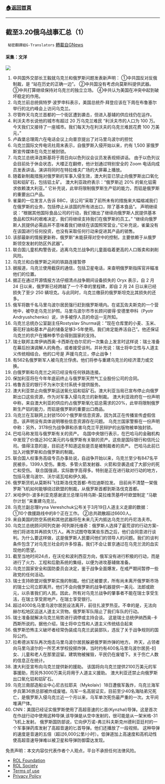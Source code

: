 ###  [:house:返回首頁](https://github.com/ourhimalayas/txt)
---


## 截至3.20俄乌战事汇总（1）
` 秘密翻譯組G-Translators` [轉載自GNews](https://gnews.org/zh-hans/2197162/)

#### 采集：文洋
![](https://assets.gnews.org/wp-content/uploads/2022/03/d9363693-4341-40df-abb3-cd62776a0979-2.jpg)
1. 中共国外交部长王毅就乌克兰和俄罗斯问题发表新声明：
①中共国反对反俄制裁，是 “站在历史的正确一边”。
②中共国没有考虑向莫斯科提供武器。
③中共打算继续保持对乌克兰的独立立场。
④中共认为美国在冲突中起到破坏稳定的作用。
2. 乌克兰前总统佩特罗·波罗申科表示，美国总统乔·拜登应该在下周在布鲁塞尔举行的北约峰会上访问乌克兰。
3. 尽管昨天乌克兰首都的一个街区遭到袭击，但进入基辅的供应线仍在运作。
4. 利沃夫市长说他的城市有超过 20 万乌克兰难民
“利沃夫市的人口为 100 万。今天我们又接待了一座城市。我们每天为在利沃夫的乌克兰难民花费 100 万美元，”
5. 卢森堡总理周六在电话会议上向普京提出了对马里乌波尔的担忧
6. 乌克兰国际文传电讯社周末表示，自俄罗斯入侵开始以来，约有 1,500 家俄罗斯宣传媒体在乌克兰被封锁。
7. 乌克兰总统泽连斯基将于周日向以色列议会议员发表视频讲话。
由于以色列议会目前处于休会状态，大楼正在翻修，他计划通过特别安全的 Zoom 电话向成员发表讲话。演讲将同时在特拉维夫广场的大屏幕上播放。
8. 随着新制裁措施对俄罗斯的军事入侵生效，澳大利亚已禁止向俄罗斯出口氧化铝和铝矿石，包括铝土矿。
澳大利亚政府表示：“俄罗斯近 20% 的氧化铝需求依赖澳大利亚。” 它补充说，此举将限制俄罗斯生产铝的能力，而铝是俄罗斯的重要出口产品。
9. 雀巢的一位发言人告诉 BBC，该公司“采取了前所未有的措施来大幅缩减我们在俄罗斯的业务，包括停止从该国的所有进出口，除了基本食品”。
声明继续说：“根据其他国际食品公司的行动，我们做出了继续向俄罗斯人民提供基本食品和饮料的艰难决定，我们将继续支持我们在俄罗斯的员工。”
“继续向俄罗斯人民提供必需品并不意味着我们继续在该国照常营业，”它补充说，雀巢没有在该国进行任何投资，也没有采取任何行动来促进其产品的销售。
10. 该部最新的情报更新称，俄罗斯“未能获得对空中的控制，主要依赖于从俄罗斯领空发射的防区外武器”。
11. 联合国儿童机构警告说，逃离乌克兰战争的儿童面临着更高的人口贩卖和剥削风险。
12. 乌克兰和白俄罗斯之间的铁路连接暂停
13. 据报道，乌克兰使用截获的通信，包括卫星电话，来查明俄罗斯指挥官并瞄准他们的位置。
14. 据正在通过开源情报方法仔细清点战争期间设备损失的 Oryx 表示，自 2 月 24 日以来，俄罗斯已经跨越了一个不幸的里程碑，即自 2 月 24 日以来已经损失了至少 250 辆坦克。与此同时，乌克兰缴获的俄罗斯坦克比其损失的还多。
15. 俄军将数千名马里乌波尔居民强行赶到俄罗斯境内。在诺瓦佐夫斯克的一个营地中，被夺走乌克兰护照。马里乌波尔市市长顾问彼得·安德里申科（Pyotr Andryushchenko）说，许多被俘人员的命运一无所知。
16. 乌克兰总统办公室副主任Rostyslav Shurma说：”现在仓库里的小麦、玉米、葵花籽油和基本产品的储备足够3-5年使用。我们肯定能养活自己”。他还保证乌克兰的农户在播种季节会得到国家的支持。
17. 瑞士联邦主席伊纳西奥·卡西斯在伯尔尼的一次集会上发言时这样说：瑞士准备在幕后扮演调解人的角色，或者接受谈判。并补充说：瑞士将中立性与人道主义传统相结合。他的口号是 声援乌克兰，停止战争！
18. 有562名俄罗斯军人被乌克兰俘虏。他们将参与重建乌克兰的经济潜力或交换。
19. 白俄罗斯和乌克兰之间已经没有任何铁路连接。
20. 保加利亚将在今年年底前终止与俄罗斯天然气工业股份公司的合同。
21. 格鲁吉亚的银行不为米尔支付系统卡提供服务。
22. 澳大利亚禁止向俄罗斯运送氧化铝和铝矿石。澳大利亚当局已宣布停止向俄罗斯出口这些资源，作为对军事入侵乌克兰的新制裁。
澳大利亚政府在一份声明中称，来自澳大利亚的供应约占俄罗斯氧化铝总需求的20%，此举将限制俄罗斯生产铝的能力，而铝是俄罗斯的重要出口商品。
23. 乌克兰在互联网上封锁1500个俄罗斯信息资源，因为其正在传播宣传虚假信息。该声明没有具体说明哪些信息资源存在问题。
乌克兰国家警察在一份声明中称：另外，3178份为战争罪和杀害乌克兰平民辩护的出版物被单独封锁。
24. 巴哈马称发现与俄罗斯有关的资产。
岛国中央银行表示，在巴哈马的金融机构中发现了价值近30亿美元的与俄罗斯有关联的资产。这些是国际银行和信托公司。值得注意的是，目前还不知道这些是否是被制裁者的资产。
巴哈马此前已加入对俄罗斯和白俄罗斯的制裁。
25. 联合国人权事务高级专员办事处说，自战争开始以来，乌克兰至少有847名平民被杀，1399人受伤。重炮、多管火箭发射器、火箭和空袭造成了大部分的死亡和受伤。
联合国强调，实际数字高得多。特别是正在进行敌对行动的地方，包括马里乌波尔、沃尔诺瓦哈和伊久姆。
26. 俄罗斯货机从莫斯科飞往斯洛伐克首都-布拉迪斯拉发。
目前尚不清楚一架俄罗斯飞机如何能够绕过欧盟的制裁，从俄罗斯首都到斯洛伐克首都。
27. 米哈伊尔-波多利亚克感谢波兰总理马特乌斯-莫拉维茨基呼吁欧盟制定 “马歇尔计划 “来重建乌克兰。
28. 乌克兰副总理Iryna Vereshchuk公布关于3月19日人道主义走廊的数据：
①10个救援路线中的8个正在工作。
②总共疏散超过6600人。
29. 来自美国的防空系统和其他武器将在未来几天内抵达乌克兰的丹尼洛夫市。
30. 乌克兰总统顾问阿列克谢-阿列斯托维奇：俄罗斯人选择了最荒谬的行动方案–他们将进攻并再损失1万人。再次试图夺取某些东西之后，他们会同意进行谈判。为什么要这样做，这是俄罗斯人民要问他们的领导人的问题。我们的谈判条件包含了对乌克兰社会的许多惊喜。我们不会让普京通过在乌克兰流的血实现他的愿望。
31. 截至当地时间24点，在沃伦和波利西亚方向，俄军没有进行积极的行动，而是进行了火力、工程和后勤系统的集结，以便为进攻基辅做准备。
32. 乌克兰国家安全和国防委员会决定，鉴于战争全面爆发，在戒严期间暂停一些政党的任何活动。
33. 瑞士支持欧盟对俄罗斯实施的制裁。他们还被要求，所有尚未离开俄罗斯市场的瑞士公司立即离开。他们不会向俄罗斯的战争机器提供一美元、法郎或欧元，以杀害我们的人民。因此，所有对乌克兰战争的肇事者不能在瑞士享受生活，在瑞士享受房地产，在瑞士享受银行。
34. 超过4000名马里乌波尔居民设法离开，前往扎波罗热亚。不幸的是，无法向赫尔松地区运送人道主义货物。俄罗斯军队阻止了我们车队的行动。
35. 瑞士准备就解决乌克兰局势进行调停或主持会谈。
这是瑞士总统伊纳西奥-卡西斯所说的。据他介绍，瑞士将中立性和人道主义传统结合起来
36. 俄罗斯恐怖主义破坏者经常伪装成乌克兰武装部队，违反了关于战争规则的国际公约。
37. 拉希德派军队再次炮击马里乌波尔居民躲避俄罗斯炸弹的地方。
昨天，占领者向马里乌波尔的一所艺术学校投掷炸弹，当时约有400名马里乌波尔居民–妇女、儿童和老人在那里逗留。建筑物被摧毁，平民仍在废墟下。关于伤亡人数的信息正在统计。
38. 澳大利亚宣布向乌克兰提供新的援助。
该国将向乌克兰提供2100万美元的军事援助，而另外3000万美元将用于人道主义援助。
澳大利亚还禁止向俄罗斯出口氧化铝和铝矿石。
39. 乌克兰南部造船业中心尼古拉耶夫（Mykolaiv）18日遭俄军轰炸，乌克兰海军步兵第36旅总部被炸成废墟。乌军一名高层证实，目前至少40名海陆弟兄死亡，是俄罗斯入侵乌克兰近一个月以来，乌军单次死伤最严重的一次。太平间堆满尸体。
40. CNN：美国已经证实俄罗斯使用了高超音速的匕首(Kynzhal)导弹。这是首次在作战行动中使用这种导弹,该导弹是从空中发射的，很可能是从一架米格-31飞机上发射。
俄罗斯国防部说，它向伊万诺-弗兰科夫斯克州德利亚廷村的一个军事弹药库发射了高超音速的匕首导弹。他们还播放了一段视频。
这种导弹的速度是音速的五倍（超过6,000公里/小时）。低弹道加上高速度和高机动性使高超音速导弹难以被卫星和导弹防御雷达发现。


 

免责声明：本文内容仅代表作者个人观点，平台不承担任何法律风险。

- [ROL Foundation](https://rolfoundation.org/)
- [ROL Society](https://rolsociety.org/)
- [Terms of use](https://gnews.org/terms-of-use-3/)
- [Privacy Policy](https://gnews.org/privacy-policy/)
